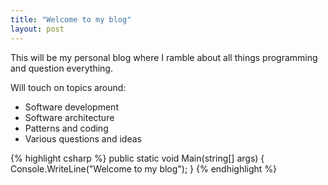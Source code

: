 ```yaml
---
title: "Welcome to my blog"
layout: post
---
```


This will be my personal blog where I ramble about all things programming and question everything.

Will touch on topics around:
- Software development
- Software architecture
- Patterns and coding
- Various questions and ideas
  
{% highlight csharp %}
public static void Main(string[] args)
{
  Console.WriteLine("Welcome to my blog");
}
{% endhighlight %}